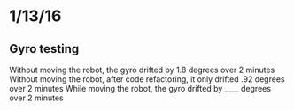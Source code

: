 # 1/13/16
## Gyro testing 
Without moving the robot, the gyro drifted by 1.8 degrees over 2 minutes
Without moving the robot, after code refactoring, it only drifted .92 degrees over 2 minutes
While moving the robot, the gyro drifted by ____ degrees over 2 minutes